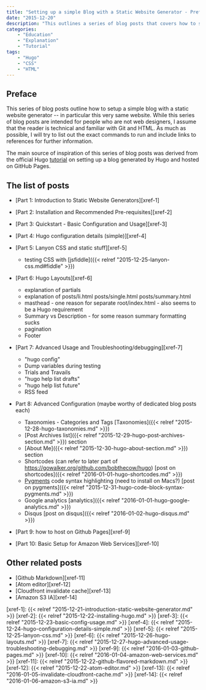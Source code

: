 ```yaml
---
title: "Setting up a simple Blog with a Static Website Generator - Preface"
date: "2015-12-20"
description: "This outlines a series of blog posts that covers how to setup a simple blog using a static website generator."
categories:
    - "Education"
    - "Explanation"
    - "Tutorial"
tags:
    - "Hugo"
    - "CSS"
    - "HTML"
---
```


## Preface

This series of blog posts outline how to setup a simple blog with a static website generator -- in particular this very same website.  While this series of blog posts are intended for people who are not web designers, I assume that the reader is technical and familiar with Git and HTML.  As much as possible, I will try to list out the exact commands to run and include links to references for further information.

The main source of inspiration of this series of blog posts was derived from the official Hugo [tutorial](https://gohugo.io/tutorials/github-pages-blog/) on setting up a blog generated by Hugo and hosted on GitHub Pages.

## The list of posts

- [Part 1: Introduction to Static Website Generators][xref-1]
- [Part 2: Installation and Recommended Pre-requisites][xref-2]
- [Part 3: Quickstart - Basic Configuration and Usage][xref-3]
- [Part 4: Hugo configuration details (simple)][xref-4]


- [Part 5: Lanyon CSS and static stuff][xref-5]
  - testing CSS with [jsfiddle]({{< relref "2015-12-25-lanyon-css.md#fiddle" >}})


- [Part 6: Hugo Layouts][xref-6]
  - explanation of partials
  - explanation of posts/li.html posts/single.html posts/summary.html
  - masthead - one reason for separate root/index.html  - also seems to be a Hugo requirement
  - Summary vs Description - for some reason summary formatting sucks
  - pagination
  - Footer

- [Part 7: Advanced Usage and Troubleshooting/debugging][xref-7]
  - "hugo config"
  - Dump variables during testing
  - Trials and Travails
  - "hugo help list drafts"
  - "hugo help list future"
  - RSS feed



- Part 8: Advanced Configuration (maybe worthy of dedicated blog posts each)
  - Taxonomies - Categories and Tags [Taxonomies]({{< relref "2015-12-28-hugo-taxonomies.md" >}})
  - [Post Archives list]({{< relref "2015-12-29-hugo-post-archives-section.md" >}}) section
  - [About Me]({{< relref "2015-12-30-hugo-about-section.md" >}}) section
  - Shortcodes  (can refer to later part of https://gowalker.org/github.com/bobthecow/hugo) [post on shortcodes]({{< relref "2016-01-01-hugo-shortcodes.md" >}})
  - [Pygments](http://pygments.org) code syntax highlighting  (need to install on Macs?)  [post on pygments]({{< relref "2015-12-31-hugo-code-block-syntax-pygments.md" >}})
  - Google analytics  [analytics]({{< relref "2016-01-01-hugo-google-analytics.md" >}})
  - Disqus  [post on disqus]({{< relref "2016-01-02-hugo-disqus.md" >}})


- [Part 9: how to host on Github Pages][xref-9]

- [Part 10: Basic Setup for Amazon Web Services][xref-10]

## Other related posts
- [Github Markdown][xref-11]  
- [Atom editor][xref-12]
- [Cloudfront invalidate cache][xref-13]
- [Amazon S3 IA][xref-14]




[link-1]: http://gohugo.io
[xref-1]: {{< relref "2015-12-21-introduction-static-website-generator.md" >}}
[xref-2]: {{< relref "2015-12-22-installing-hugo.md" >}}
[xref-3]: {{< relref "2015-12-23-basic-config-usage.md" >}}
[xref-4]: {{< relref "2015-12-24-hugo-configuration-details-simple.md" >}}
[xref-5]: {{< relref "2015-12-25-lanyon-css.md" >}}
[xref-6]: {{< relref "2015-12-26-hugo-layouts.md" >}}
[xref-7]: {{< relref "2015-12-27-hugo-advanced-usage-troubleshooting-debugging.md" >}}
[xref-9]: {{< relref "2016-01-03-github-pages.md" >}}
[xref-10]: {{< relref "2016-01-04-amazon-web-services.md" >}}
[xref-11]: {{< relref "2015-12-22-github-flavored-markdown.md" >}}
[xref-12]: {{< relref "2015-12-22-atom-editor.md" >}}
[xref-13]: {{< relref "2016-01-05-invalidate-cloudfront-cache.md" >}}
[xref-14]: {{< relref "2016-01-06-amazon-s3-ia.md" >}}
